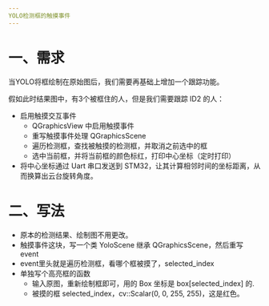```yaml
---
YOLO检测框的触摸事件
---
```


# 一、需求

当YOLO将框绘制在原始图后，我们需要再基础上增加一个跟踪功能。

假如此时结果图中，有3个被框住的人，但是我们需要跟踪 ID2 的人：

- 启用触摸交互事件
  - QGraphicsView 中启用触摸事件
  - 重写触摸事件处理 QGraphicsScene
  - 遍历检测框，查找被触摸的检测框，并取消之前选中的框
  - 选中当前框，并将当前框的颜色标红，打印中心坐标（定时打印）
- 将中心坐标通过 Uart 串口发送到 STM32，让其计算相邻时间的坐标距离，从而换算出云台旋转角度。





# 二、写法

- 原本的检测结果、绘制图不用更改。
- 触摸事件这块，写一个类 YoloScene 继承 QGraphicsScene，然后重写 event
- event里头就是遍历检测框，看哪个框被摸了，selected_index
- 单独写个高亮框的函数
  - 输入原图，重新绘制框即可，用的 Box 坐标是 box[selected_index] 的.
  - 被摸的框 selected_index，cv::Scalar(0, 0, 255, 255)，这是红色。

